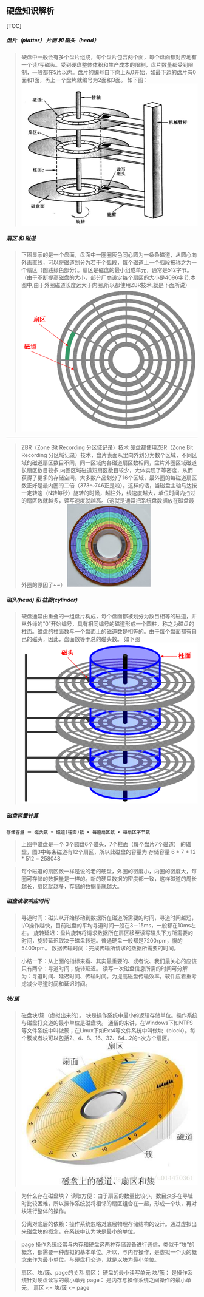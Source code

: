 ## 硬盘知识解析
[TOC]

##### 盘片（platter） 片面 和 磁头（head）
>硬盘中一般会有多个盘片组成，每个盘片包含两个面，每个盘面都对应地有一个读/写磁头。受到硬盘整体体积和生产成本的限制，盘片数量都受到限制，一般都在5片以内。盘片的编号自下向上从0开始，如最下边的盘片有0面和1面，再上一个盘片就编号为2面和3面。
如下图：
![platter_and_head](../Images/hardware/platter_and_head.png)

##### 扇区 和 磁道
>下图显示的是一个盘面，盘面中一圈圈灰色同心圆为一条条磁道，从圆心向外画直线，可以将磁道划分为若干个弧段，每个磁道上一个弧段被称之为一个扇区（图践绿色部分）。扇区是磁盘的最小组成单元，通常是512字节。（由于不断提高磁盘的大小，部分厂商设定每个扇区的大小是4096字节.本图中,由于外圈磁道长度远大于内圈,所以都使用ZBR技术,就是下面所说）
![磁道和扇区](../Images/hardware/track_and_sector.png)
----
>ZBR（Zone Bit Recording 分区域记录）技术
硬盘都使用ZBR（Zone Bit Recording 分区域记录）技术，盘片表面从里向外划分为数个区域，不同区域的磁道扇区数目不同，同一区域内各磁道扇区数相同，盘片外圈区域磁道长扇区数目较多,内圈区域磁道短扇区数目较少，大体实现了等密度，从而获得了更多的存储空间。大多数产品划分了16个区域，最外圈的每磁道扇区数正好是最内圈的二倍（373～746正是啦）。这样的话，当磁盘主轴马达按一定转速（N转每秒）旋转的时候，越往外，线速度越大，单位时间内扫过的扇区数就越多，读写速度就越高。（这就是通常把系统盘数据放在磁盘最外圈的原因了~~）
![ZBR分区](../Images/hardware/ZBR.jpg)

##### 磁头(head) 和 柱面(cylinder)
>硬盘通常由重叠的一组盘片构成，每个盘面都被划分为数目相等的磁道，并从外缘的“0”开始编号，具有相同编号的磁道形成一个圆柱，称之为磁盘的柱面。磁盘的柱面数与一个盘面上的磁道数是相等的。由于每个盘面都有自己的磁头，因此，盘面数等于总的磁头数。 如下图
![磁道和柱面](../Images/hardware/cylinder_and_head.png)

##### 磁盘容量计算
`存储容量 ＝ 磁头数 × 磁道(柱面)数 × 每道扇区数 × 每扇区字节数`
>上图中磁盘是一个 3个圆盘6个磁头，7个柱面（每个盘片7个磁道） 的磁盘，图3中每条磁道有12个扇区，所以此磁盘的容量为:存储容量 6 * 7 * 12 * 512 = 258048

>每个磁道的扇区数一样是说的老的硬盘，外圈的密度小，内圈的密度大，每圈可存储的数据量是一样的。新的硬盘数据的密度都一致，这样磁道的周长越长，扇区就越多，存储的数据量就越大。

##### 磁盘读取响应时间
>寻道时间：磁头从开始移动到数据所在磁道所需要的时间，寻道时间越短，I/O操作越快，目前磁盘的平均寻道时间一般在3－15ms，一般都在10ms左右。
旋转延迟：盘片旋转将请求数据所在扇区移至读写磁头下方所需要的时间，旋转延迟取决于磁盘转速。普通硬盘一般都是7200rpm，慢的5400rpm。
数据传输时间：完成传输所请求的数据所需要的时间。

>小结一下：从上面的指标来看、其实最重要的、或者说、我们最关心的应该只有两个：寻道时间；旋转延迟。
读写一次磁盘信息所需的时间可分解为：寻道时间、延迟时间、传输时间。为提高磁盘传输效率，软件应着重考虑减少寻道时间和延迟时间。

##### 块/簇
>磁盘块/簇（虚拟出来的）。 块是操作系统中最小的逻辑存储单位。操作系统与磁盘打交道的最小单位是磁盘块。
通俗的来讲，在Windows下如NTFS等文件系统中叫做簇；在Linux下如Ext4等文件系统中叫做块（block）。每个簇或者块可以包括2、4、8、16、32、64…2的n次方个扇区。
![全解析图](../Images/hardware/track_and_sector_and_zu.jpeg)

>为什么存在磁盘块？
读取方便：由于扇区的数量比较小，数目众多在寻址时比较困难，所以操作系统就将相邻的扇区组合在一起，形成一个块，再对块进行整体的操作。

>分离对底层的依赖：操作系统忽略对底层物理存储结构的设计。通过虚拟出来磁盘块的概念，在系统中认为块是最小的单位。

>page
操作系统经常与内存和硬盘这两种存储设备进行通信，类似于“块”的概念，都需要一种虚拟的基本单位。所以，与内存操作，是虚拟一个页的概念来作为最小单位。与硬盘打交道，就是以块为最小单位。

>扇区、块/簇、page的关系
扇区： 硬盘的最小读写单元
块/簇： 是操作系统针对硬盘读写的最小单元
page： 是内存与操作系统之间操作的最小单元。
扇区 <= 块/簇 <= page

